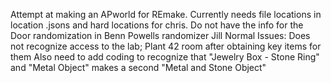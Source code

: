 Attempt at making an APworld for REmake. Currently needs file locations in location .jsons and hard locations for chris. 
Do not have the info for the Door randomization in Benn Powells randomizer
Jill Normal Issues:   Does not recognize access to the lab; Plant 42 room after obtaining key items for them
Also need to add coding to recognize that "Jewelry Box - Stone Ring" and "Metal Object" makes a second "Metal and Stone Object"
